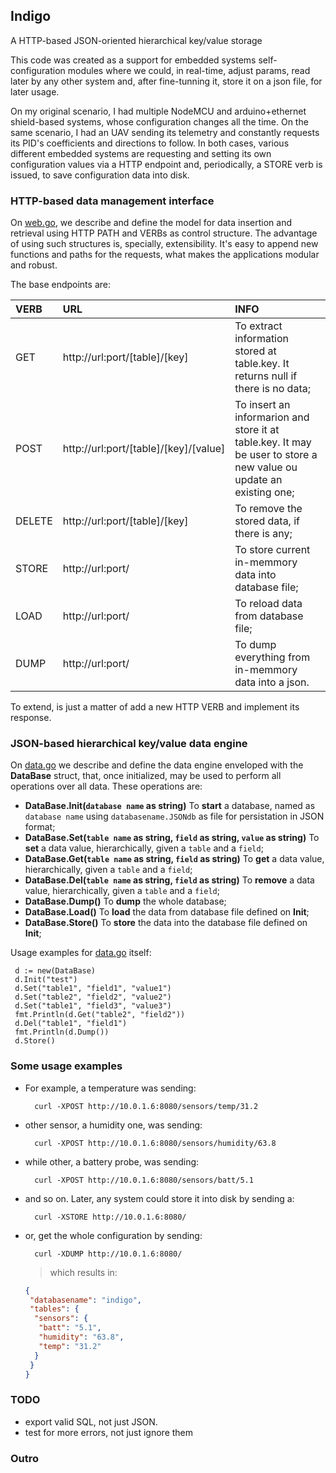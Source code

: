 ## Indigo
A HTTP-based JSON-oriented hierarchical key/value storage

This code was created as a support for embedded systems self-configuration modules where we could, in real-time, adjust params, read later by any other system and, after fine-tunning it, store it on a json file, for later usage.

On my original scenario, I had multiple NodeMCU and arduino+ethernet shield-based systems, whose configuration changes all the time. On the same scenario, I had an UAV sending its telemetry and constantly requests its PID's coefficients and directions to follow. In both cases, various different embedded systems are requesting and setting its own configuration values via a HTTP endpoint and, periodically, a STORE verb is issued, to save configuration data into disk.

### HTTP-based data management interface

On [web.go](web.go), we describe and define the model for data insertion and retrieval using HTTP PATH and VERBs as control structure. The advantage of using such structures is, specially, extensibility. It's easy to append new functions and paths for the requests, what makes the applications modular and robust.

The base endpoints are:

|  VERB  |                  URL                  |                                                        INFO                                                        |
|:-------|:--------------------------------------|:-------------------------------------------------------------------------------------------------------------------|
| GET    | http://url:port/[table]/[key]         | To extract information stored at table.key. It returns null if there is no data;                                   |
| POST   | http://url:port/[table]/[key]/[value] | To insert an informarion and store it at table.key. It may be user to store a new value ou update an existing one; |
| DELETE | http://url:port/[table]/[key]         | To remove the stored data, if there is any;                                                                        |
| STORE  | http://url:port/                      | To store current in-memmory data into database file;                                                               |
| LOAD   | http://url:port/                      | To reload data from database file;                                                                                 |
| DUMP   | http://url:port/                      | To dump everything from in-memmory data into a json.                                                               |

To extend, is just a matter of add a new HTTP VERB and implement its response. 

### JSON-based hierarchical key/value data engine

On [data.go](data.go) we describe and define the data engine enveloped with the **DataBase** struct, that, once initialized, may be used to perform all operations over all data. These operations are:
- **DataBase.Init(`database name` as string)** To **start** a database, named as `database name` using `databasename.JSONdb` as  file for persistation in JSON format;
- **DataBase.Set(`table name` as string, `field` as string, `value` as string)** To **set** a data value, hierarchically, given a `table` and a `field`; 
- **DataBase.Get(`table name` as string, `field` as string)** To **get** a data value, hierarchically, given a `table` and a `field`;
- **DataBase.Del(`table name` as string, `field` as string)** To **remove** a data value, hierarchically, given a `table` and a `field`; 
- **DataBase.Dump()** To **dump** the whole database;
- **DataBase.Load()** To **load** the data from database file defined on **Init**;
- **DataBase.Store()** To **store** the data into the database file defined on **Init**;

Usage examples for [data.go](data.go) itself:
```
 d := new(DataBase)
 d.Init("test")
 d.Set("table1", "field1", "value1")
 d.Set("table2", "field2", "value2")
 d.Set("table1", "field3", "value3")
 fmt.Println(d.Get("table2", "field2"))
 d.Del("table1", "field1")
 fmt.Println(d.Dump())
 d.Store()
```

### Some usage examples

- For example, a temperature was sending:
   ```
     curl -XPOST http://10.0.1.6:8080/sensors/temp/31.2
   ```
- other sensor, a humidity one, was sending:
   ```
     curl -XPOST http://10.0.1.6:8080/sensors/humidity/63.8
   ```
- while other, a battery probe, was sending:
   ```
     curl -XPOST http://10.0.1.6:8080/sensors/batt/5.1
   ```
- and so on. Later, any system could store it into disk by sending a:
   ```
     curl -XSTORE http://10.0.1.6:8080/
   ```
- or, get the whole configuration by sending:
   ```
     curl -XDUMP http://10.0.1.6:8080/
   ```
   > which results in:
   ```json
   {
    "databasename": "indigo",
    "tables": {
     "sensors": {
      "batt": "5.1",
      "humidity": "63.8",
      "temp": "31.2"
     }
    }
   }
   ```

### TODO
- export valid SQL, not just JSON.
- test for more errors, not just ignore them

### Outro
